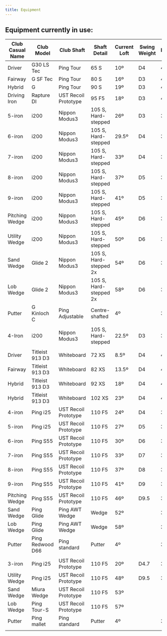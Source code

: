 ```yaml
---
title: Equipment
---
```


## Equipment currently in use:

| Club Casual Name | Club Model       | Club Shaft           | Shaft Detail           | Current Loft | Swing Weight | Length |
| ---------------- | ---------------- | -------------------- | ---------------------- | ------------ | ------------ | ------ |
| Driver           | G30 LS Tec       | Ping Tour            | 65 S                   | 10º          | D4           | 45.25" |
| Fairway          | G SF Tec         | Ping Tour            | 80 S                   | 16º          | D3           | 42.5"  |
| Hybrid           | G                | Ping Tour            | 90 S                   | 19º          | D3           | 40.25" |
| Driving Iron     | Rapture DI       | UST Recoil Prototype | 95 F5                  | 18º          | D3           | 40"    |
| 5-iron           | i200             | Nippon Modus3        | 105 S, Hard-stepped    | 26º          | D3           | 38.5"  |
| 6-iron           | i200             | Nippon Modus3        | 105 S, Hard-stepped    | 29.5º        | D4           | 38"    |
| 7-iron           | i200             | Nippon Modus3        | 105 S, Hard-stepped    | 33º          | D4           | 37.5"  |
| 8-iron           | i200             | Nippon Modus3        | 105 S, Hard-stepped    | 37º          | D5           | 37"    |
| 9-iron           | i200             | Nippon Modus3        | 105 S, Hard-stepped    | 41º          | D5           | 36.5"  |
| Pitching Wedge   | i200             | Nippon Modus3        | 105 S, Hard-stepped    | 45º          | D6           | 36"    |
| Utility Wedge    | i200             | Nippon Modus3        | 105 S, Hard-stepped    | 50º          | D6           | 36"    |
| Sand Wedge       | Glide 2          | Nippon Modus3        | 105 S, Hard-stepped 2x | 54º          | D6           | 36"    |
| Lob Wedge        | Glide 2          | Nippon Modus3        | 105 S, Hard-stepped 2x | 58º          | D6           | 36"    |
| Putter           | G Kinloch C      | Ping Adjustable      | Centre-shafted         | 4º           |              | 36.5"  |
|                  |                  |                      |                        |              |              |        |
| 4-Iron           | i200             | Nippon Modus3        | 105 S, Hard-stepped    | 22.5º        | D3           | 39"    |
|                  |                  |                      |                        |              |              |        |
| Driver           | Titleist 913 D3  | Whiteboard           | 72 XS                  | 8.5º         | D4           | 45"    |
| Fairway          | Titleist 913 D3  | Whiteboard           | 82 XS                  | 13.5º        | D4           | 43"    |
| Hybrid           | Titleist 913 D3  | Whiteboard           | 92 XS                  | 18º          | D4           | 41"    |
| Hybrid           | Titleist 913 D3  | Whiteboard           | 102 XS                 | 23º          | D4           | 40"    |
| 4-iron           | Ping i25         | UST Recoil Prototype | 110 F5                 | 24º          | D4           | 38.5"  |
| 5-iron           | Ping i25         | UST Recoil Prototype | 110 F5                 | 27º          | D5           | 38.25" |
| 6-iron           | Ping S55         | UST Recoil Prototype | 110 F5                 | 30º          | D6           | 38"    |
| 7-iron           | Ping S55         | UST Recoil Prototype | 110 F5                 | 33º          | D7           | 37.75" |
| 8-iron           | Ping S55         | UST Recoil Prototype | 110 F5                 | 37º          | D8           | 37.5"  |
| 9-iron           | Ping S55         | UST Recoil Prototype | 110 F5                 | 41º          | D9           | 37.25  |
| Pitching Wedge   | Ping S55         | UST Recoil Prototype | 110 F5                 | 46º          | D9.5         | 37"    |
| Sand Wedge       | Ping Glide       | Ping AWT Wedge       | Wedge                  | 52º          |              | 36.75" |
| Lob Wedge        | Ping Glide       | Ping AWT Wedge       | Wedge                  | 58º          |              | 36.5"  |
| Putter           | Ping Redwood D66 | Ping standard        | Putter                 | 4º           |              | 36.25" |
|                  |                  |                      |                        |              |              |        |
| 3-iron           | Ping i25         | UST Recoil Prototype | 110 F5                 | 20º          | D4.7         | 39"    |
| Utility Wedge    | Ping i25         | UST Recoil Prototype | 110 F5                 | 48º          | D9.5         | 37"    |
| Sand Wedge       | Miura Wedge      | UST Recoil Prototype | 110 F5                 | 53º          |              |        |
| Lob Wedge        | Ping Tour-S      | UST Recoil Prototype | 110 F5                 | 57º          |              |        |
| Putter           | Ping mallet      | Ping standard        | Putter                 | 4º           |              | 36.25" |
|                  |                  |                      |                        |              |              |        |
